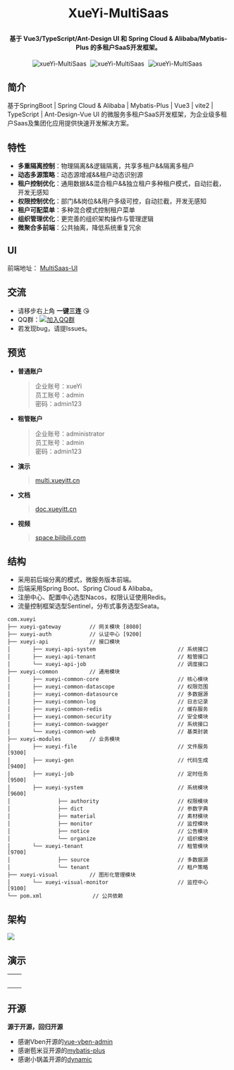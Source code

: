 <h1 align="center" style="margin: 30px 0 30px; font-weight: bold;">XueYi-MultiSaas</h1>
<h4 align="center">基于 Vue3/TypeScript/Ant-Design UI 和 Spring Cloud & Alibaba/Mybatis-Plus 的多租户SaaS开发框架。</h4>
<p align="center">
    <a style="margin-right: 5px">
       <img src="https://img.shields.io/badge/XueYi--MultiSaas-v2.1.3-brightgreen" alt="xueYi-MultiSaas">
    </a>
    <a style="margin-right: 5px">
       <img src="https://gitee.com/xueyitiantang/XueYi-MultiSaas/badge/star.svg?theme=dark" alt="xueYi-MultiSaas">
    </a>
    <a style="margin-right: 5px">
       <img src="https://gitee.com/xueyitiantang/XueYi-MultiSaas/badge/fork.svg?theme=dark" alt="xueYi-MultiSaas">
    </a>
</p>

## 简介
基于SpringBoot | Spring Cloud & Alibaba | Mybatis-Plus | Vue3 | vite2 | TypeScript | Ant-Design-Vue UI 的微服务多租户SaaS开发框架，为企业级多租户Saas及集团化应用提供快速开发解决方案。

## 特性

- **多重隔离控制**：物理隔离&&逻辑隔离，共享多租户&&隔离多租户
- **动态多源策略**：动态源增减&&租户动态识别源
- **租户控制优化**：通用数据&&混合租户&&独立租户多种租户模式，自动拦截，开发无感知
- **权限控制优化**：部门&&岗位&&用户多级可控，自动拦截，开发无感知
- **租户可配菜单**：多种混合模式控制租户菜单
- **组织管理优化**：更完善的组织架构操作与管理逻辑
- **微聚合多前端**：公共抽离，降低系统重复冗余

## UI
前端地址： [MultiSaas-UI](https://gitee.com/xueyitiantang/MultiSaas-UI)

## 交流
- 请移步右上角  **一键三连** :kissing_heart:
- QQ群：[![加入QQ群](https://img.shields.io/badge/779343138-blue.svg)](https://jq.qq.com/?_wv=1027&k=zw11JJhj)
- 若发现bug，请提Issues。

## 预览
- **普通账户**
  > 企业账号：xueYi   
  员工账号：admin   
  密码：admin123

- **租管账户**
  > 企业账号：administrator   
  员工账号：admin   
  密码：admin123

- **演示**
  >[multi.xueyitt.cn](https://multi.xueyitt.cn)
- **文档**
  >[doc.xueyitt.cn](https://doc.xueyitt.cn)
- **视频**
  >[space.bilibili.com](https://space.bilibili.com/479745149)

## 结构
* 采用前后端分离的模式，微服务版本前端。
* 后端采用Spring Boot、Spring Cloud & Alibaba。
* 注册中心、配置中心选型Nacos，权限认证使用Redis。
* 流量控制框架选型Sentinel，分布式事务选型Seata。

~~~
com.xueyi     
├── xueyi-gateway         // 网关模块 [8080]
├── xueyi-auth            // 认证中心 [9200]
├── xueyi-api             // 接口模块
│       ├── xueyi-api-system                          // 系统接口
│       ├── xueyi-api-tenant                          // 租管接口
│       └── xueyi-api-job                             // 调度接口
├── xueyi-common          // 通用模块
│       ├── xueyi-common-core                         // 核心模块
│       ├── xueyi-common-datascope                    // 权限范围
│       ├── xueyi-common-datasource                   // 多数据源
│       ├── xueyi-common-log                          // 日志记录
│       ├── xueyi-common-redis                        // 缓存服务
│       ├── xueyi-common-security                     // 安全模块
│       ├── xueyi-common-swagger                      // 系统接口
│       └── xueyi-common-web                          // 基类封装
├── xueyi-modules         // 业务模块
│       ├── xueyi-file                                // 文件服务 [9300]
│       ├── xueyi-gen                                 // 代码生成 [9400]
│       ├── xueyi-job                                 // 定时任务 [9500]
│       ├── xueyi-system                              // 系统模块 [9600]
│               ├── authority                         // 权限模块
│               ├── dict                              // 参数字典
│               ├── material                          // 素材模块
│               ├── monitor                           // 监控模块
│               ├── notice                            // 公告模块
│               └── organize                          // 组织模块
│       └── xueyi-tenant                              // 租管模块 [9700]
│               ├── source                            // 多数据源
│               └── tenant                            // 租户策略
├── xueyi-visual          // 图形化管理模块
│       └── xueyi-visual-monitor                      // 监控中心 [9100]
└── pom.xml                // 公共依赖
~~~

## 架构
<img src="https://images.gitee.com/uploads/images/2021/1108/172436_9deff9ff_7382127.png"/>

## 演示
<table>
    <tr>
        <td><img src="https://gitee.com/xueyitiantang/images/raw/master/1.png" alt=""/></td>
        <td><img src="https://gitee.com/xueyitiantang/images/raw/master/2.png" alt=""/></td>
    </tr>
    <tr>
        <td><img src="https://gitee.com/xueyitiantang/images/raw/master/3.png" alt=""/></td>
        <td><img src="https://gitee.com/xueyitiantang/images/raw/master/4.png" alt=""/></td>
    </tr>
    <tr>
        <td><img src="https://gitee.com/xueyitiantang/images/raw/master/5.png" alt=""/></td>
        <td><img src="https://gitee.com/xueyitiantang/images/raw/master/6.png" alt=""/></td>
    </tr>
    <tr>
        <td><img src="https://gitee.com/xueyitiantang/images/raw/master/7.png" alt=""/></td>
        <td><img src="https://gitee.com/xueyitiantang/images/raw/master/8.png" alt=""/></td>
    </tr>
    <tr>
        <td><img src="https://gitee.com/xueyitiantang/images/raw/master/9.png" alt=""/></td>
        <td><img src="https://gitee.com/xueyitiantang/images/raw/master/10.png" alt=""/></td>
    </tr>
</table>

## 开源
**源于开源，回归开源**
* 感谢Vben开源的[vue-vben-admin](https://github.com/vbenjs/vue-vben-admin)
* 感谢苞米豆开源的[mybatis-plus](https://github.com/baomidou/mybatis-plus)
* 感谢小锅盖开源的[dynamic](https://gitee.com/baomidou/dynamic-datasource-spring-boot-starter)